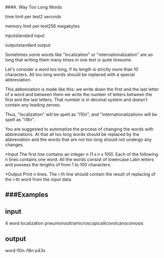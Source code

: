 ###A. Way Too Long Words

time limit per test2 seconds

memory limit per test256 megabytes

inputstandard input

outputstandard output

Sometimes some words like "localization" or "internationalization" are so long that writing them many times in one text is quite tiresome.

Let's consider a word too long, if its length is strictly more than 10 characters. All too long words should be replaced with a special abbreviation.

This abbreviation is made like this: we write down the first and the last letter of a word and between them we write the number of letters between the first and the last letters. That number is in decimal system and doesn't contain any leading zeroes.

Thus, "localization" will be spelt as "l10n", and "internationalization» will be spelt as "i18n".

You are suggested to automatize the process of changing the words with abbreviations. At that all too long words should be replaced by the abbreviation and the words that are not too long should not undergo any changes.

*Input
The first line contains an integer n (1 ≤ n ≤ 100). Each of the following n lines contains one word. All the words consist of lowercase Latin letters and possess the lengths of from 1 to 100 characters.

*Output
Print n lines. The i-th line should contain the result of replacing of the i-th word from the input data.

###Examples
--------------------------------------------------
input
-------------------------------------------------
4
word
localization
pneumonoultramicroscopicsilicovolcanoconiosis

output
-------------------------------------------------
word
l10n
i18n
p43s

